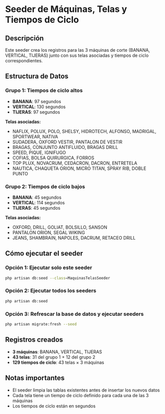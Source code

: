# Seeder de Máquinas, Telas y Tiempos de Ciclo

## Descripción
Este seeder crea los registros para las 3 máquinas de corte (BANANA, VERTICAL, TIJERAS) junto con sus telas asociadas y tiempos de ciclo correspondientes.

## Estructura de Datos

### Grupo 1: Tiempos de ciclo altos
- **BANANA**: 97 segundos
- **VERTICAL**: 130 segundos
- **TIJERAS**: 97 segundos

**Telas asociadas:**
- NAFLIX, POLUX, POLO, SHELSY, HIDROTECH, ALFONSO, MADRIGAL, SPORTWEAR, NATIVA
- SUDADERA, OXFORD VESTIR, PANTALON DE VESTIR
- BRAGAS, CONJUNTO ANTIFLUIDO, BRAGAS DRILL
- SPEED, PIQUE, IGNIFUGO
- COFIAS, BOLSA QUIRURGICA, FORROS
- TOP PLUX, NOVACRUM, CEDACRON, DACRON, ENTRETELA
- NAUTICA, CHAQUETA ORION, MICRO TITAN, SPRAY RIB, DOBLE PUNTO

### Grupo 2: Tiempos de ciclo bajos
- **BANANA**: 45 segundos
- **VERTICAL**: 114 segundos
- **TIJERAS**: 45 segundos

**Telas asociadas:**
- OXFORD, DRILL, GOLIAT, BOLSILLO, SANSON
- PANTALON ORION, SEGAL WIKING
- JEANS, SHAMBRAIN, NAPOLES, DACRUM, RETACEO DRILL

## Cómo ejecutar el seeder

### Opción 1: Ejecutar solo este seeder
```bash
php artisan db:seed --class=MaquinasTelasSeeder
```

### Opción 2: Ejecutar todos los seeders
```bash
php artisan db:seed
```

### Opción 3: Refrescar la base de datos y ejecutar seeders
```bash
php artisan migrate:fresh --seed
```

## Registros creados
- **3 máquinas**: BANANA, VERTICAL, TIJERAS
- **43 telas**: 31 del grupo 1 + 12 del grupo 2
- **129 tiempos de ciclo**: 43 telas × 3 máquinas

## Notas importantes
- El seeder limpia las tablas existentes antes de insertar los nuevos datos
- Cada tela tiene un tiempo de ciclo definido para cada una de las 3 máquinas
- Los tiempos de ciclo están en segundos
